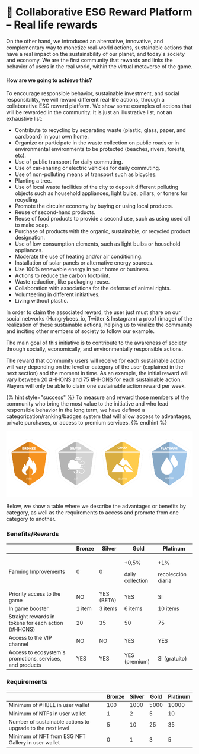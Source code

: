 # 🥇 Collaborative ESG Reward Platform – Real life rewards

On the other hand, we introduced an alternative, innovative, and complementary way to monetize real-world actions, sustainable actions that have a real impact on the sustainability of our planet, and today´s society and economy. We are the first community that rewards and links the behavior of users in the real world, within the virtual metaverse of the game.

#### &#x20;How are we going to achieve this?

To encourage responsible behavior, sustainable investment, and social responsibility, we will reward different real-life actions, through a collaborative ESG reward platform. We show some examples of actions that will be rewarded in the community. It is just an illustrative list, not an exhaustive list:

* Contribute to recycling by separating waste (plastic, glass, paper, and cardboard) in your own home.
* Organize or participate in the waste collection on public roads or in environmental environments to be protected (beaches, rivers, forests, etc).
* Use of public transport for daily commuting.
* Use of car-sharing or electric vehicles for daily commuting.
* Use of non-polluting means of transport such as bicycles.
* Planting a tree.
* Use of local waste facilities of the city to deposit different polluting objects such as household appliances, light bulbs, pillars, or toners for recycling.
* Promote the circular economy by buying or using local products.
* Reuse of second-hand products.
* Reuse of food products to provide a second use, such as using used oil to make soap.
* Purchase of products with the organic, sustainable, or recycled product designation.
* Use of low consumption elements, such as light bulbs or household appliances.
* Moderate the use of heating and/or air conditioning.
* Installation of solar panels or alternative energy sources.
* Use 100% renewable energy in your home or business.
* Actions to reduce the carbon footprint.
* Waste reduction, like packaging reuse.
* Collaboration with associations for the defense of animal rights.
* Volunteering in different initiatives.
* Living without plastic.

In order to claim the associated reward, the user just must share on our social networks (Hungrybees\_io, Twitter & Instagram) a proof (image) of the realization of these sustainable actions, helping us to viralize the community and inciting other members of society to follow our example.&#x20;

The main goal of this initiative is to contribute to the awareness of society through socially, economically, and environmentally responsible actions.

The reward that community users will receive for each sustainable action will vary depending on the level or category of the user (explained in the next section) and the moment in time. As an example, the initial reward will vary between 20 #HHONS and 75 #HHONS for each sustainable action. Players will only be able to claim one sustainable action reward per week.

{% hint style="success" %}
To measure and reward those members of the community who bring the most value to the initiative and who lead responsible behavior in the long term, we have defined a categorization/ranking/badges system that will allow access to advantages, private purchases, or access to premium services.&#x20;
{% endhint %}

![](../../.gitbook/assets/4Elements.png)

Below, we show a table where we describe the advantages or benefits by category, as well as the requirements to access and promote from one category to another.

### Benefits/Rewards

|                                                          | Bronze | Silver     | Gold                                  | Platinum                            |
| -------------------------------------------------------- | ------ | ---------- | ------------------------------------- | ----------------------------------- |
| Farming Improvements                                     | 0      | 0          | <p>+0,5% </p><p> daily collection</p> | <p>+1%</p><p>recolección diaria</p> |
| Priority access to the game                              | NO     | YES (BETA) | YES                                   | SI                                  |
| In game booster                                          | 1 item | 3 items    | 6 items                               | 10 items                            |
| Straight rewards in tokens for each action (#HHONS)      | 20     | 35         | 50                                    | 75                                  |
| Access to the VIP channel                                | NO     | NO         | YES                                   | YES                                 |
| Access to ecosystem´s promotions, services, and products | YES    | YES        | YES (premium)                         | SI (gratuito)                       |

### Requirements



|                                                            | Bronze | Silver | Gold | Platinum |
| ---------------------------------------------------------- | ------ | ------ | ---- | -------- |
| Minimum of #HBEE in user wallet                            | 100    | 1000   | 5000 | 10000    |
| Minimum of NTFs in user wallet                             | 1      | 2      | 5    | 10       |
| Number of sustainable actions to upgrade to the next level | 5      | 10     | 25   | 35       |
| Minimum of NFT from ESG NFT Gallery in user wallet         | 0      | 1      | 3    | 5        |

